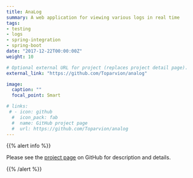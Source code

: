 ```yaml
---
title: AnaLog
summary: A web application for viewing various logs in real time
tags:
- testing
- logs
- spring-integration
- spring-boot
date: "2017-12-22T00:00:00Z"
weight: 10

# Optional external URL for project (replaces project detail page).
external_link: "https://github.com/Toparvion/analog"

image:
  caption: ""
  focal_point: Smart

# links:
 # - icon: github
  #  icon_pack: fab
  #  name: GitHub project page
  #  url: https://github.com/Toparvion/analog
---
```


{{% alert info %}}

Please see the [project page](https://github.com/Toparvion/analog) on GitHub for description and details.

{{% /alert %}}
